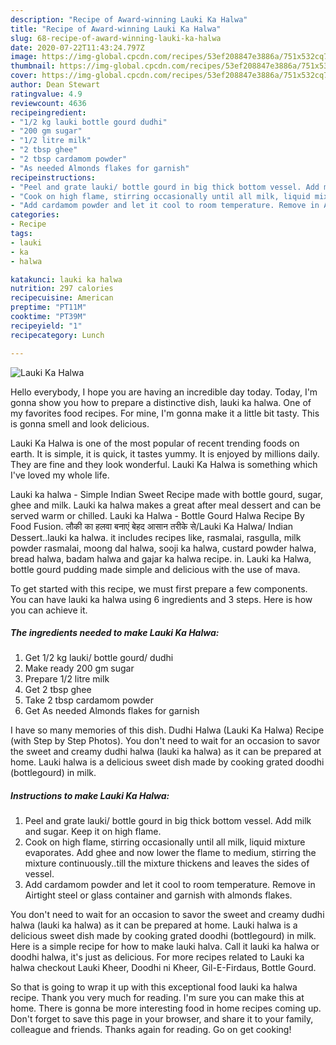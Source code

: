 ```yaml
---
description: "Recipe of Award-winning Lauki Ka Halwa"
title: "Recipe of Award-winning Lauki Ka Halwa"
slug: 68-recipe-of-award-winning-lauki-ka-halwa
date: 2020-07-22T11:43:24.797Z
image: https://img-global.cpcdn.com/recipes/53ef208847e3886a/751x532cq70/lauki-ka-halwa-recipe-main-photo.jpg
thumbnail: https://img-global.cpcdn.com/recipes/53ef208847e3886a/751x532cq70/lauki-ka-halwa-recipe-main-photo.jpg
cover: https://img-global.cpcdn.com/recipes/53ef208847e3886a/751x532cq70/lauki-ka-halwa-recipe-main-photo.jpg
author: Dean Stewart
ratingvalue: 4.9
reviewcount: 4636
recipeingredient:
- "1/2 kg lauki bottle gourd dudhi"
- "200 gm sugar"
- "1/2 litre milk"
- "2 tbsp ghee"
- "2 tbsp cardamom powder"
- "As needed Almonds flakes for garnish"
recipeinstructions:
- "Peel and grate lauki/ bottle gourd in big thick bottom vessel. Add milk and sugar. Keep it on high flame."
- "Cook on high flame, stirring occasionally until all milk, liquid mixture evaporates. Add ghee and now lower the flame to medium, stirring the mixture continuously..till the mixture thickens and leaves the sides of vessel."
- "Add cardamom powder and let it cool to room temperature. Remove in Airtight steel or glass container and garnish with almonds flakes."
categories:
- Recipe
tags:
- lauki
- ka
- halwa

katakunci: lauki ka halwa 
nutrition: 297 calories
recipecuisine: American
preptime: "PT11M"
cooktime: "PT39M"
recipeyield: "1"
recipecategory: Lunch

---
```



![Lauki Ka Halwa](https://img-global.cpcdn.com/recipes/53ef208847e3886a/751x532cq70/lauki-ka-halwa-recipe-main-photo.jpg)

Hello everybody, I hope you are having an incredible day today. Today, I'm gonna show you how to prepare a distinctive dish, lauki ka halwa. One of my favorites food recipes. For mine, I'm gonna make it a little bit tasty. This is gonna smell and look delicious.

Lauki Ka Halwa is one of the most popular of recent trending foods on earth. It is simple, it is quick, it tastes yummy. It is enjoyed by millions daily. They are fine and they look wonderful. Lauki Ka Halwa is something which I've loved my whole life.

Lauki ka halwa - Simple Indian Sweet Recipe made with bottle gourd, sugar, ghee and milk. Lauki ka halwa makes a great after meal dessert and can be served warm or chilled. Lauki ka Halwa - Bottle Gourd Halwa Recipe By Food Fusion. लौकी का हलवा बनाएं बेहद आसान तरीके से/Lauki Ka Halwa/ Indian Dessert..lauki ka halwa. it includes recipes like, rasmalai, rasgulla, milk powder rasmalai, moong dal halwa, sooji ka halwa, custard powder halwa, bread halwa, badam halwa and gajar ka halwa recipe. in. Lauki ka Halwa, bottle gourd pudding made simple and delicious with the use of mava.


To get started with this recipe, we must first prepare a few components. You can have lauki ka halwa using 6 ingredients and 3 steps. Here is how you can achieve it.

<!--inarticleads1-->

##### The ingredients needed to make Lauki Ka Halwa:

1. Get 1/2 kg lauki/ bottle gourd/ dudhi
1. Make ready 200 gm sugar
1. Prepare 1/2 litre milk
1. Get 2 tbsp ghee
1. Take 2 tbsp cardamom powder
1. Get As needed Almonds flakes for garnish


I have so many memories of this dish. Dudhi Halwa (Lauki Ka Halwa) Recipe (with Step by Step Photos). You don&#39;t need to wait for an occasion to savor the sweet and creamy dudhi halwa (lauki ka halwa) as it can be prepared at home. Lauki halwa is a delicious sweet dish made by cooking grated doodhi (bottlegourd) in milk. 

<!--inarticleads2-->

##### Instructions to make Lauki Ka Halwa:

1. Peel and grate lauki/ bottle gourd in big thick bottom vessel. Add milk and sugar. Keep it on high flame.
1. Cook on high flame, stirring occasionally until all milk, liquid mixture evaporates. Add ghee and now lower the flame to medium, stirring the mixture continuously..till the mixture thickens and leaves the sides of vessel.
1. Add cardamom powder and let it cool to room temperature. Remove in Airtight steel or glass container and garnish with almonds flakes.


You don&#39;t need to wait for an occasion to savor the sweet and creamy dudhi halwa (lauki ka halwa) as it can be prepared at home. Lauki halwa is a delicious sweet dish made by cooking grated doodhi (bottlegourd) in milk. Here is a simple recipe for how to make lauki halva. Call it lauki ka halwa or doodhi halwa, it&#39;s just as delicious. For more recipes related to Lauki ka halwa checkout Lauki Kheer, Doodhi ni Kheer, Gil-E-Firdaus, Bottle Gourd. 

So that is going to wrap it up with this exceptional food lauki ka halwa recipe. Thank you very much for reading. I'm sure you can make this at home. There is gonna be more interesting food in home recipes coming up. Don't forget to save this page in your browser, and share it to your family, colleague and friends. Thanks again for reading. Go on get cooking!
